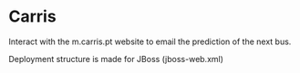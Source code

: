 Carris
======

Interact with the m.carris.pt website to email the prediction of the next bus.

Deployment structure is made for JBoss (jboss-web.xml)
